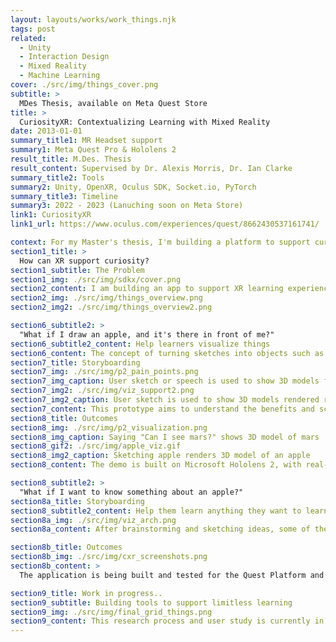 ```yaml
---
layout: layouts/works/work_things.njk
tags: post
related:
  - Unity
  - Interaction Design
  - Mixed Reality
  - Machine Learning
cover: ./src/img/things_cover.png
subtitle: >
  MDes Thesis, available on Meta Quest Store
title: >
  CuriosityXR: Contextualizing Learning with Mixed Reality
date: 2013-01-01
summary_title1: MR Headset support
summary1: Meta Quest Pro & Hololens 2
result_title: M.Des. Thesis
result_content: Supervised by Dr. Alexis Morris, Dr. Ian Clarke
summary_title2: Tools
summary2: Unity, OpenXR, Oculus SDK, Socket.io, PyTorch
summary_title3: Timeline
summary3: 2022 - 2023 (Lanuching soon on Meta Store)
link1: CuriosityXR
link1_url: https://www.oculus.com/experiences/quest/8662430537161741/

context: For my Master's thesis, I'm building a platform to support curiosity with XR. Learners would be able to learn math concepts such as the volume of a cylinder when looking at a cup to biology concepts on how plant cells look like when near a plant.
section1_title: >
  How can XR support curiosity?
section1_subtitle: The Problem
section1_img: ./src/img/sdkx/cover.png
section2_content: I am building an app to support XR learning experiences. I present an approach to map real-world context for multi-modal learning using ChatGPT, SketchFab API and other ML agents to support curiosity and improve knowledge recall. The prototypes allow users to learn languages, science, history, general knowledge and mathematics concepts through the objects around them and the environment.
section2_img: ./src/img/things_overview.png
section2_img2: ./src/img/things_overview2.png

section6_subtitle2: >
  "What if I draw an apple, and it's there in front of me?"
section6_subtitle2_content: Help learners visualize things
section6_content: The concept of turning sketches into objects such as a chair, car, etc. is interesting and can be extended to drawing objects which don’t exist like purple apples or magical worlds of mushrooms with abstract gradients as the background. The interaction techniques for this expression in 3D spaces could be through 2D sketches and could provide learners with a natural way to imagine and create 3D spaces/objects. This technique could support curiosity by not limiting the learner’s imagination to the paper.
section7_title: Storyboarding
section7_img: ./src/img/p2_pain_points.png
section7_img_caption: User sketch or speech is used to show 3D models from database
section7_img2: ./src/img/viz_support2.png
section7_img2_caption: User sketch is used to show 3D models rendered real-time
section7_content: This prototype aims to understand the benefits and scope of a Mixed Reality visualization support system. To map out the use case of recognizing user intents such as drawings or speech and augmenting them in the MR space, I drew some use case sketches to visualize this tool.
section8_title: Outcomes
section8_img: ./src/img/p2_visualization.png
section8_img_caption: Saying "Can I see mars?" shows 3D model of mars
section8_gif2: ./src/img/apple_viz.gif
section8_img2_caption: Sketching apple renders 3D model of an apple
section8_content: The demo is built on Microsoft Hololens 2, with real-time object detection from the sketch using a custom-trained model. The model is trained on the Google Quickdraw dataset and works with around 350 common objects (chairs, cars, apples, etc.). This allows for real-time searching for models such as an “apple”, filtering and finding a suitable model that is supported by Hololens 2, downloading it, and then rendering it in front of the user. The user can then use their hands to interact with these objects to either scale, rotate or move them in the space.

section8_subtitle2: >
  "What if I want to know something about an apple?"
section8a_title: Storyboarding
section8_subtitle2_content: Help them learn anything they want to learn
section8a_img: ./src/img/viz_arch.png
section8a_content: After brainstorming and sketching ideas, some of the use case scenarios could be the following. The user could ask questions about the model, parts of a model or one of the many models loaded. I used Wit.ai to recognize user intent and ChatGPT API to support learners with as many questions as they had while exploring these models.

section8b_title: Outcomes
section8b_img: ./src/img/cxr_screenshots.png
section8b_content: >
  The application is being built and tested for the Quest Platform and can bring learning content real-time in the form of text, images, videos, 3D models to provide engaging learning experiences. The application also uses Wit.ai to understand user intent and collect the relevant information required to provide the best learning experience to the user.

section9_title: Work in progress..
section9_subtitle: Building tools to support limitless learning
section9_img: ./src/img/final_grid_things.png
section9_content: This research process and user study is currently in progress and has helped in the development of CuriosityXR, resulting in a system that provides engaging and immersive learning experiences that support learners' curiosity. The application is planned to launch in April 2023 on Quest store, Register for the waitlist on the link below.
---
```

